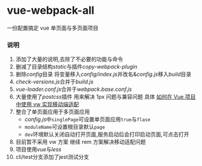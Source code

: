 # vue-webpack-all

一份配置搞定 vue 单页面与多页面项目

### 说明

1.  添加了大量的说明,去除了不必要的功能与命令
2.  删减了目录结构*static*与插件*copy-webpack-plugin*
3.  删除*config*目录 将变量移入*config/index.js*并改名&*config.js*移入*build*目录
4.  *check-versions.js*合并于*build.js*
5.  *vue-loader.conf.js*合并于*webpack.base.conf.js*
6.  大量使用了*postcss*插件 用来解决 1px 问题与兼容问题 具体 [如何在 Vue 项目中使用 vw 实现移动端适配](https://www.w3cplus.com/mobile/vw-layout-in-vue.html)
7.  整合了单页面应用于多页面应用
    *   *config.js*中`singlePage`可设置单页面应用`true`与`flase`
    *   `moduleName`可设置根目录默认`page`
    *   `dev`环境默认关闭自动打开页面,服务启动后会打印启动页面,可点击打开
8.  目前暂不采用 vw 方案 继续 rem 方案解决移动适配问题
9.  项目使用*vue*与*less*
10. cli/test分支添加了jest测试分支